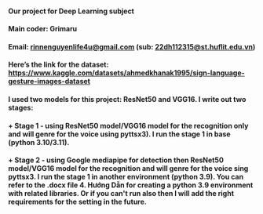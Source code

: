 #### Our project for Deep Learning subject
#### Main coder: Grimaru
#### Email: rinnenguyenlife4u@gmail.com (sub: 22dh112315@st.huflit.edu.vn)
#### Here’s the link for the dataset: https://www.kaggle.com/datasets/ahmedkhanak1995/sign-language-gesture-images-dataset
#### I used two models for this project: ResNet50 and VGG16. I write out two stages:
#### + Stage 1 - using ResNet50 model/VGG16 model for the recognition only and will genre for the voice using pyttsx3). I run the stage 1 in base (python 3.10/3.11).
#### + Stage 2 - using Google mediapipe for detection then ResNet50 model/VGG16 model for the recognition and will genre for the voice sing pyttsx3. I run the stage 1 in another environment (python 3.9). You can refer to the .docx file 4. Hướng Dẫn for creating a python 3.9 environment with related libraries. Or if you can't run also then I will add the right requirements for the setting in the future.

